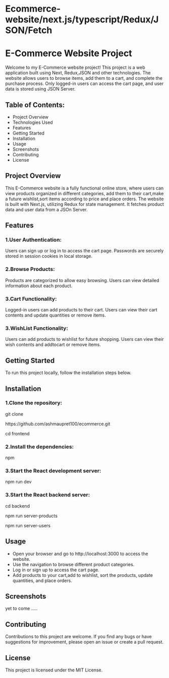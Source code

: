 # Ecommerce-website/next.js/typescript/Redux/JSON/Fetch
<h1>E-Commerce Website Project</h1>

<p>Welcome to my E-Commerce website project! This project is a web application built using Next, Redux,JSON and other technologies. The website allows users to browse items, add them to a cart, and complete the purchase process. Only logged-in users can access the cart page, and user data is stored using JSON Server.</p>
<h2>Table of Contents:</h2>
<ul>
  <li>Project Overview</li>
  <li>Technologies Used</li>
  <li>Features</li>
  <li>Getting Started</li>
  <li>Installation</li>
  <li>Usage</li>
  <li>Screenshots</li>
  <li>Contributing</li>
  <li> License</li>
</ul>

<h2>Project Overview</h2>
<p>This E-Commerce website is a fully functional online store, where users can view products organized in different categories, add them to their cart,make a future wishlist,sort items according to price and place orders. The  website is built with Next.js, utilizing Redux for state management. It fetches product data and user data from a JSOn Server.</p>

<h2>Features</h2>
<h3>1.User Authentication:</h3>
<p>Users can sign up or log in to access the cart page.
Passwords are securely stored in session cookies in local storage.</p>

<h3>2.Browse Products:</h3>
<p>Products are categorized to allow easy browsing.
Users can view detailed information about each product.</p>

<h3>3.Cart Functionality:</h3>
<p>Logged-in users can add products to their cart.
Users can view their cart contents and update quantities or remove items.</p>

<h3>3.WishList Functionality:</h3>
<p>Users can add products to wishlist for future shopping.
Users can view their wish contents and addtocart  or remove items.</p>

<h2>Getting Started</h2>
<p>To run this project locally, follow the installation steps below.</p>

<h2>Installation</h2>

<h3>1.Clone the repository:</h3>
<p>git clone</p><a>https://github.com/ashmaupret100/ecommerce.git</a>
<p>cd frontend</p>

<h3>2.Install the dependencies:</h3>
<p>npm</p>

<h3>3.Start the React development server:</h3>
<p>npm run dev</p>

<h3>3.Start the React backend server:</h3>
<p>cd backend</p>
<p>npm run server-products</p>
<p>npm run server-users</p>

<h2>Usage</h2>
<ul>
  <li>Open your browser and go to http://localhost:3000 to access the website.</li>
  <li>Use the navigation to browse different product categories.</li>
  <li>Log in or sign up to access the cart page.</li>
  <li>Add products to your cart,add to wishlist, sort the products, update quantities, and place orders.</li>
</ul>
<h2>Screenshots</h2>

<p>yet to come .....</p>

<h2>Contributing</h2>
<p>Contributions to this project are welcome. If you find any bugs or have suggestions for improvement, please open an issue or create a pull request.</p>

<h2>License</h2>
<p>This project is licensed under the MIT License.</p>
